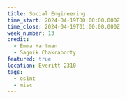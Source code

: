 ```yaml
---
title: Social Engineering
time_start: 2024-04-19T00:00:00.000Z
time_close: 2024-04-19T01:00:00.000Z
week_number: 13
credit:
  - Emma Hartman
  - Sagnik Chakraborty
featured: true
location: Everitt 2310
tags:
  - osint
  - misc
---
```

